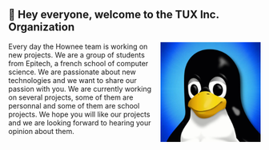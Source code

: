 ## 👋 Hey everyone, welcome to the TUX Inc. Organization

<img src="https://raw.githubusercontent.com/Tux-Inc/.github/main/.assets/tux.png" alt="Tux" align="right" width="200" height="200"/>

Every day the Hownee team is working on new projects.
We are a group of students from Epitech, a french school of computer science.
We are passionate about new technologies and we want to share our passion with you.
We are currently working on several projects, some of them are personnal and some of them are school projects.
We hope you will like our projects and we are looking forward to hearing your opinion about them.
